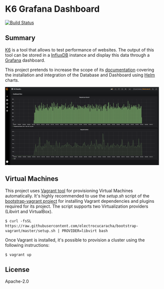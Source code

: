 # K6 Grafana Dashboard
[![Build Status](https://travis-ci.org/electrocucaracha/k6board.png)](https://travis-ci.org/electrocucaracha/k6board)

## Summary

[K6][1] is a tool that allows to test performance of websites. The
output of this tool can be stored in a [InfluxDB][2] instance and
display this data through a [Grafana][3] dashboard.

This project pretends to increase the scope of its [documentation][4]
covering the installation and integration of the Database and
Dashboard using [Helm][5] charts.

![Dashboard](img/dashboard.png)

## Virtual Machines

This project uses [Vagrant tool][6] for provisioning Virtual Machines
automatically. It's highly recommended to use the  *setup.sh* script
of the [bootstrap-vagrant project][7] for installing Vagrant
dependencies and plugins required for its project. The script
supports two Virtualization providers (Libvirt and VirtualBox).

    $ curl -fsSL https://raw.githubusercontent.com/electrocucaracha/bootstrap-vagrant/master/setup.sh | PROVIDER=libvirt bash

Once Vagrant is installed, it's possible to provision a cluster using
the following instructions:

    $ vagrant up

## License

Apache-2.0

[1]: https://k6.io/
[2]: https://www.influxdata.com/
[3]: https://grafana.com/
[4]: https://docs.k6.io/docs/influxdb-grafana
[5]: https://helm.sh/
[6]: https://www.vagrantup.com/
[7]: https://github.com/electrocucaracha/bootstrap-vagrant
